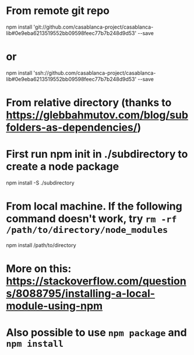 
# From remote git repo
npm install 'git://github.com/casablanca-project/casablanca-lib#0e9eba6213519552bb09598feec77b7b248d9d53' --save
# or
npm install 'ssh://github.com/casablanca-project/casablanca-lib#0e9eba6213519552bb09598feec77b7b248d9d53' --save

# From relative directory (thanks to https://glebbahmutov.com/blog/subfolders-as-dependencies/)
# First run npm init in ./subdirectory to create a node package
npm install -S ./subdirectory

# From local machine. If the following command doesn't work, try `rm -rf /path/to/directory/node_modules`
npm install /path/to/directory
# More on this: https://stackoverflow.com/questions/8088795/installing-a-local-module-using-npm
# Also possible to use `npm package` and `npm install`
